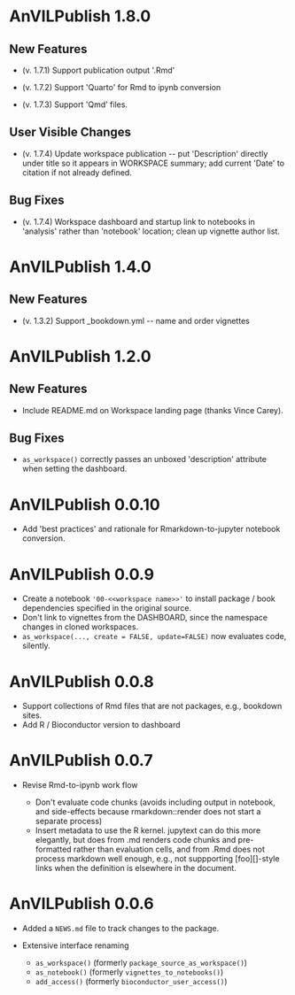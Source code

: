 # AnVILPublish 1.8.0

## New Features

- (v. 1.7.1) Support publication output '.Rmd'

- (v. 1.7.2) Support 'Quarto' for Rmd to ipynb conversion

- (v. 1.7.3) Support 'Qmd' files.

## User Visible Changes

- (v. 1.7.4) Update workspace publication -- put 'Description'
  directly under title so it appears in WORKSPACE summary; add current
  'Date' to citation if not already defined.

## Bug Fixes

- (v. 1.7.4) Workspace dashboard and startup link to notebooks in
  'analysis' rather than 'notebook' location; clean up vignette author
  list.

# AnVILPublish 1.4.0

## New Features

- (v. 1.3.2) Support _bookdown.yml -- name and order vignettes

# AnVILPublish 1.2.0

## New Features

- Include README.md on Workspace landing page (thanks Vince Carey).

## Bug Fixes

- `as_workspace()` correctly passes an unboxed 'description' attribute
  when setting the dashboard.

# AnVILPublish 0.0.10

- Add 'best practices' and rationale for Rmarkdown-to-jupyter notebook
  conversion.

# AnVILPublish 0.0.9

- Create a notebook `'00-<<workspace name>>'` to install package /
  book dependencies specified in the original source.
- Don't link to vignettes from the DASHBOARD, since the namespace
  changes in cloned workspaces.
- `as_workspace(..., create = FALSE, update=FALSE)` now evaluates
  code, silently.

# AnVILPublish 0.0.8

- Support collections of Rmd files that are not packages, e.g.,
  bookdown sites.
- Add R / Bioconductor version to dashboard

# AnVILPublish 0.0.7

- Revise Rmd-to-ipynb work flow

  - Don't evaluate code chunks (avoids including output in notebook,
    and side-effects because rmarkdown::render does not start a
    separate process)
  - Insert metadata to use the R kernel. jupytext can do this more
    elegantly, but does from .md renders code chunks and pre-formatted
    rather than evaluation cells, and from .Rmd does not process
    markdown well enough, e.g., not suppporting [foo][]-style links
    when the definition is elsewhere in the document.

# AnVILPublish 0.0.6

- Added a `NEWS.md` file to track changes to the package.
- Extensive interface renaming

  - `as_workspace()` (formerly `package_source_as_workspace()`)
  - `as_notebook()` (formerly `vignettes_to_notebooks()`)
  - `add_access()` (formerly `bioconductor_user_access()`)
